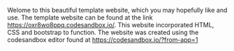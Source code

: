Welome to this beautiful template website, which you may hopefully like and use.
The template website can be found at the link https://oxr8wo8ppq.codesandbox.io/.
This website incorporated HTML, CSS and bootstrap to function.
The website was created using the codesandbox editor found at https://codesandbox.io/?from-app=1
